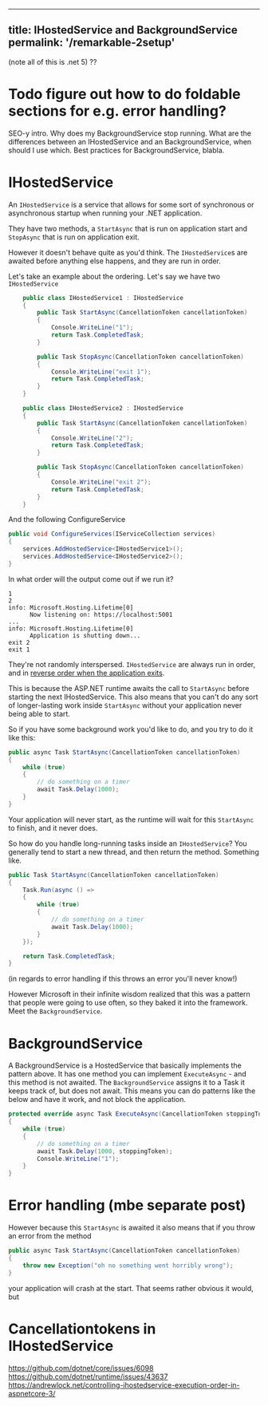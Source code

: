 -------------------------------
title: IHostedService and BackgroundService
permalink: '/remarkable-2setup'
-------------------------------
(note all of this is .net 5) ??

# Todo figure out how to do foldable sections for e.g. error handling?

SEO-y intro. Why does my BackgroundService stop running. What are the differences between an IHostedService and an BackgroundService,
when should I use which. Best practices for BackgroundService, blabla.

# IHostedService
An `IHostedService` is a service that allows for some sort of synchronous or asynchronous startup when running your .NET application.

They have two methods, a `StartAsync` that is run on application start and `StopAsync` that is run on application exit.

However it doesn't behave quite as you'd think. The `IHostedService`s are awaited before anything else happens, and they are run in order.

Let's take an example about the ordering. Let's say we have two `IHostedService`

```csharp
    public class IHostedService1 : IHostedService
    {
        public Task StartAsync(CancellationToken cancellationToken)
        {
            Console.WriteLine("1");
            return Task.CompletedTask;
        }

        public Task StopAsync(CancellationToken cancellationToken)
        {
            Console.WriteLine("exit 1");
            return Task.CompletedTask;
        }
    }

    public class IHostedService2 : IHostedService
    {
        public Task StartAsync(CancellationToken cancellationToken)
        {
            Console.WriteLine("2");
            return Task.CompletedTask;
        }

        public Task StopAsync(CancellationToken cancellationToken)
        {
            Console.WriteLine("exit 2");
            return Task.CompletedTask;
        }
    }
```
And the following ConfigureService
```csharp
public void ConfigureServices(IServiceCollection services)
{
    services.AddHostedService<IHostedService1>();
    services.AddHostedService<IHostedService2>();
}
```

In what order will the output come out if we run it?

```
1
2
info: Microsoft.Hosting.Lifetime[0]
      Now listening on: https://localhost:5001
...
info: Microsoft.Hosting.Lifetime[0]
      Application is shutting down...
exit 2
exit 1
```

They're not randomly interspersed. `IHostedService` are always run in order, and in [reverse order when the application exits](https://andrewlock.net/controlling-ihostedservice-execution-order-in-aspnetcore-3/
).

This is because the ASP.NET runtime awaits the call to `StartAsync` before starting the next IHostedService.
This also means that you can't do any sort of longer-lasting work inside `StartAsync` without your application never being able to start.

So if you have some background work you'd like to do, and you try to do it like this:

```csharp
public async Task StartAsync(CancellationToken cancellationToken)
{
    while (true)
    {
        // do something on a timer
        await Task.Delay(1000);
    }
}
```
Your application will never start, as the runtime will wait for this `StartAsync` to finish, and it never does.

So how do you handle long-running tasks inside an `IHostedService`? You generally tend to start a new thread, and then return the method.
Something like.
```csharp
public Task StartAsync(CancellationToken cancellationToken)
{
    Task.Run(async () =>
    {
        while (true)
        {
            // do something on a timer
            await Task.Delay(1000);
        }
    });

    return Task.CompletedTask;
}
```
(in regards to error handling if this throws an error you'll never know!)

However Microsoft in their infinite wisdom realized that this was a pattern that people were going to use often, so they baked it into the framework.
Meet the `BackgroundService`.

# BackgroundService
A BackgroundService is a HostedService that basically implements the pattern above.
It has one method you can implement `ExecuteAsync` - and this method is not awaited.
The `BackgroundService` assigns it to a Task it keeps track of, but does not await. This means you can do patterns like the below and have it work, and not block the application.

```csharp
protected override async Task ExecuteAsync(CancellationToken stoppingToken)
{
    while (true)
    {
        // do something on a timer
        await Task.Delay(1000, stoppingToken);
        Console.WriteLine("1");
    }
}
```



# Error handling (mbe separate post)
However because this `StartAsync` is awaited it also means that if you throw an error from the method
```csharp
public async Task StartAsync(CancellationToken cancellationToken)
{
    throw new Exception("oh no something went horribly wrong");
}
```
your application will crash at the start. That seems rather obvious it would, but 

# Cancellationtokens in IHostedService


https://github.com/dotnet/core/issues/6098
https://github.com/dotnet/runtime/issues/43637
https://andrewlock.net/controlling-ihostedservice-execution-order-in-aspnetcore-3/
